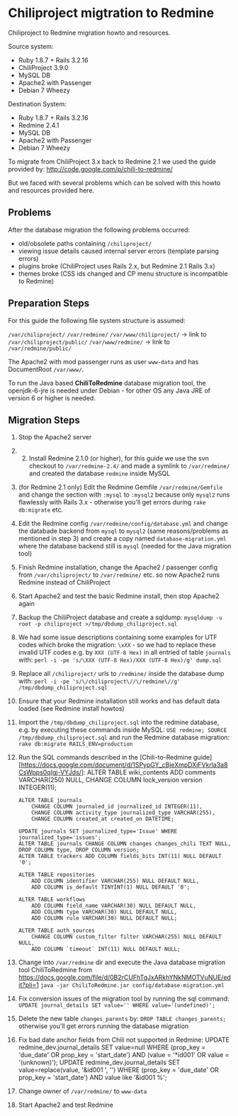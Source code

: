 # Chiliproject migtration to Redmine

Chiliproject to Redmine migration howto and resources.

Source system:
*  Ruby 1.8.7 + Rails 3.2.16
*  ChiliProject 3.9.0
*  MySQL DB
*  Apache2 with Passenger
*  Debian 7 Wheezy
  
Destination System:
*  Ruby 1.8.7 + Rails 3.2.16
*  Redmine 2.4.1
*  MySQL DB
*  Apache2 with Passenger
*  Debian 7 Wheezy
  
To migrate from ChiliProject 3.x back to Redmine 2.1 we used the guide provided by: http://code.google.com/p/chili-to-redmine/

But we faced with several problems which can be solved with this howto and resources provided here.


## Problems

After the database migration the following problems occurred:

*  old/obsolete paths containing `/chiliproject/`
*  viewing issue details caused internal server errors (template parsing errors)
*  plugins broke (ChiliProject uses Rails 2.x, but Redmine 2.1 Rails 3.x)
*  themes broke (CSS ids changed and CP menu structure is incompatible to Redmine)


## Preparation Steps

For this guide the following file system structure is assumed:

`/var/chiliproject/`
`/var/redmine/`
`/var/www/chiliproject/`  -> link to `/var/chiliproject/public/`
`/var/www/redmine/`       -> link to `/var/redmine/public/`

The Apache2 with mod passenger runs as user `www-data` and has DocumentRoot `/var/www/`.

To run the Java based **ChiliToRedmine** database migration tool, the openjdk-6-jre is needed under Debian - for other OS any Java JRE of version 6 or higher is needed.


## Migration Steps

1. Stop the Apache2 server
2. 2. Install Redmine 2.1.0 (or higher), 
   for this guide we use the svn checkout to `/var/redmine-2.4/` and made a symlink to `/var/redmine/`
   and created the database `redmine` inside MySQL
3. (for Redmine 2.1 only) Edit the Redmine Gemfile `/var/redmine/Gemfile` and change the section with `:mysql` to `:mysql2` because only `mysql2` runs flawlessly with Rails 3.x - otherwise you'll get errors during `rake db:migrate` etc.
4. Edit the Redmine config `/var/redmine/config/database.yml` and change the databade backend from `mysql` to `mysql2` (same reasons/problems as mentioned in step 3) and create a copy named `database-migration.yml` where the database backend still is `mysql` (needed for the Java migration tool)
5. Finish Redmine installation, change the Apache2 / passenger config from `/var/chiliproject/` to `/var/redmine/` etc. so now Apache2 runs Redmine instead of ChiliProject
6. Start Apache2 and test the basic Redmine install, then stop Apache2 again
7. Backup the ChiliProject database and create a sqldump:
   `mysqldump -u root -p chiliproject >/tmp/dbdump_chiliproject.sql`
8. We had some issue descriptions containing some examples for UTF codes which broke the migration: `\xXX` - so we had to replace these invalid UTF codes e.g. by `XXX (UTF-8 Hex)` in all entried of table `journals` with:
   `perl -i -pe 's/\XXX (UTF-8 Hex)/XXX (UTF-8 Hex)/g' dump.sql`
9. Replace all `/chiliproject/` urls to `/redmine/` inside the database dump with:
   `perl -i -pe 's/\/chiliproject\//\/redmine\//g' /tmp/dbdump_chiliproject.sql`
10. Ensure that your Redmine installation still works and has default data loaded (see Redmine install howtos)
11. Import the `/tmp/dbdump_chiliproject.sql` into the redmine database, e.g. by executing these commands inside MySQL:
   `USE redmine; SOURCE /tmp/dbdump_chiliproject.sql`
   and run the Redmine database migration:
   `rake db:migrate RAILS_ENV=production`
12. Run the SQL commands described in the [Chili-to-Redmine guide][https://docs.google.com/document/d/1SPypGY_cBjeXmpDXjFVkrla3a8CsWpps0qIgj-VYJds/]:
        ALTER TABLE wiki_contents ADD comments VARCHAR(250) NULL, CHANGE COLUMN lock_version version INTEGER(11);
        
        ALTER TABLE journals
            CHANGE COLUMN journaled_id journalized_id INTEGER(11),
            CHANGE COLUMN activity_type journalized_type VARCHAR(255),
            CHANGE COLUMN created_at created_on DATETIME;
        
        UPDATE journals SET journalized_type='Issue' WHERE    journalized_type='issues';
        ALTER TABLE journals CHANGE COLUMN changes changes_chili TEXT NULL, DROP COLUMN type, DROP COLUMN version;
        ALTER TABLE trackers ADD COLUMN fields_bits INT(11) NULL DEFAULT '0';

        ALTER TABLE repositories
            ADD COLUMN identifier VARCHAR(255) NULL DEFAULT NULL,
            ADD COLUMN is_default TINYINT(1) NULL DEFAULT '0';

        ALTER TABLE workflows
            ADD COLUMN field_name VARCHAR(30) NULL DEFAULT NULL,
            ADD COLUMN type VARCHAR(30) NULL DEFAULT NULL,
            ADD COLUMN rule VARCHAR(30) NULL DEFAULT NULL;

        ALTER TABLE auth_sources
            CHANGE COLUMN custom_filter filter VARCHAR(255) NULL DEFAULT NULL,
            ADD COLUMN `timeout` INT(11) NULL DEFAULT NULL;
12. Change into `/var/redmine` dir and execute the Java database migration tool ChiliToRedmine from https://docs.google.com/file/d/0B2rCUFhTgJxARkhYNkNMOTVuNUE/edit?pli=1
    `java -jar ChiliToRedmine.jar config/database-migration.yml`
13. Fix conversion issues of the migration tool by running the sql command:
    `UPDATE journal_details SET value='' WHERE value='(undefined)';`
14. Delete the new table `changes_parents` by:
   `DROP TABLE changes_parents;`
    otherwise you'll get errors running the database migration
15. Fix bad date anchor fields from Chili not supported in Redmine:
        UPDATE redmine_dev.journal_details SET value=null WHERE (prop_key = 'due_date' OR prop_key = 'start_date') AND (value = '*id001' OR value = '(unknown)');
        UPDATE redmine_dev.journal_details SET value=replace(value, '&id001 ', '') WHERE (prop_key = 'due_date' OR prop_key = 'start_date') AND value like '&id001 %';
16. Change owner of `/var/redmine/` to `www-data`
17. Start Apache2 and test Redmine
